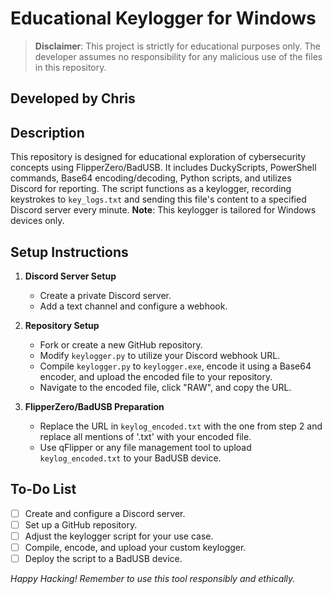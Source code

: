 # Educational Keylogger for Windows
> **Disclaimer**: This project is strictly for educational purposes only. The developer assumes no responsibility for any malicious use of the files in this repository.

## Developed by Chris

## Description
This repository is designed for educational exploration of cybersecurity concepts using FlipperZero/BadUSB. It includes DuckyScripts, PowerShell commands, Base64 encoding/decoding, Python scripts, and utilizes Discord for reporting. The script functions as a keylogger, recording keystrokes to `key_logs.txt` and sending this file's content to a specified Discord server every minute. **Note**: This keylogger is tailored for Windows devices only.

## Setup Instructions
1. **Discord Server Setup**
   - Create a private Discord server.
   - Add a text channel and configure a webhook.

2. **Repository Setup**
   - Fork or create a new GitHub repository.
   - Modify `keylogger.py` to utilize your Discord webhook URL.
   - Compile `keylogger.py` to `keylogger.exe`, encode it using a Base64 encoder, and upload the encoded file to your repository.
   - Navigate to the encoded file, click "RAW", and copy the URL.

3. **FlipperZero/BadUSB Preparation**
   - Replace the URL in `keylog_encoded.txt` with the one from step 2 and replace all mentions of '.txt' with your encoded file.
   - Use qFlipper or any file management tool to upload `keylog_encoded.txt` to your BadUSB device.

## To-Do List
- [ ] Create and configure a Discord server.
- [ ] Set up a GitHub repository.
- [ ] Adjust the keylogger script for your use case.
- [ ] Compile, encode, and upload your custom keylogger.
- [ ] Deploy the script to a BadUSB device.

_Happy Hacking! Remember to use this tool responsibly and ethically._

